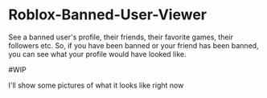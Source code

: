 # Roblox-Banned-User-Viewer
See a banned user's profile, their friends, their favorite games, their followers etc.
So, if you have been banned or your friend has been banned, you can see what your profile would have looked like.


#WIP

I'll show some pictures of what it looks like right now
